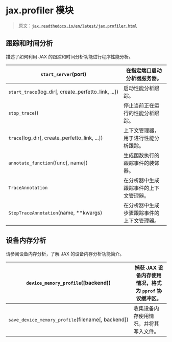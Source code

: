 # jax.profiler 模块

> 原文：[`jax.readthedocs.io/en/latest/jax.profiler.html`](https://jax.readthedocs.io/en/latest/jax.profiler.html)

## 跟踪和时间分析

描述了如何利用 JAX 的跟踪和时间分析功能进行程序性能分析。

| `start_server`(port) | 在指定端口启动分析器服务器。 |
| --- | --- |
| `start_trace`(log_dir[, create_perfetto_link, ...]) | 启动性能分析跟踪。 |
| `stop_trace`() | 停止当前正在运行的性能分析跟踪。 |
| `trace`(log_dir[, create_perfetto_link, ...]) | 上下文管理器，用于进行性能分析跟踪。 |
| `annotate_function`(func[, name]) | 生成函数执行的跟踪事件的装饰器。 |
| `TraceAnnotation` | 在分析器中生成跟踪事件的上下文管理器。 |
| `StepTraceAnnotation`(name, **kwargs) | 在分析器中生成步骤跟踪事件的上下文管理器。 |

## 设备内存分析

请参阅设备内存分析，了解 JAX 的设备内存分析功能简介。

| `device_memory_profile`([backend]) | 捕获 JAX 设备内存使用情况，格式为 `pprof` 协议缓冲区。 |
| --- | --- |
| `save_device_memory_profile`(filename[, backend]) | 收集设备内存使用情况，并将其写入文件。 |
